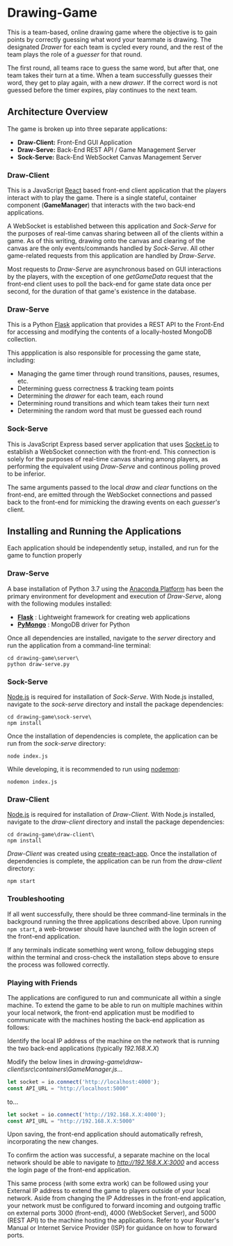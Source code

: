 # Drawing-Game

This is a team-based, online drawing game where the objective is to gain points by correctly guessing what word your teammate is drawing. The designated _Drawer_ for each team is cycled every round, and the rest of the team plays the role of a _guesser_ for that round.

The first round, all teams race to guess the same word, but after that, one team takes their turn at a time. When a team successfully guesses their word, they get to play again, with a new _drawer_. If the correct word is not guessed before the timer expires, play continues to the next team.

## Architecture Overview

The game is broken up into three separate applications:
* __Draw-Client:__ Front-End GUI Application
* __Draw-Serve:__ Back-End REST API / Game Management Server
* __Sock-Serve:__ Back-End WebSocket Canvas Management Server 

### Draw-Client

This is a JavaScript [React](https://reactjs.org/) based front-end client application that the players interact with to play the game. There is a single stateful, container component (__GameManager__) that interacts with the two back-end applications.

A WebSocket is established between this application and _Sock-Serve_ for the purposes of real-time canvas sharing between all of the clients within a game. As of this writing, drawing onto the canvas and clearing of the canvas are the only events/commands handled by _Sock-Serve_. All other game-related requests from this application are handled by _Draw-Serve_.

Most requests to _Draw-Serve_ are asynchronous based on GUI interactions by the players, with the exception of one _getGameData_ request that the front-end client uses to poll the back-end for game state data once per second, for the duration of that game's existence in the database.

### Draw-Serve

This is a Python [Flask](https://palletsprojects.com/p/flask/) application that provides a REST API to the Front-End for accessing and modifying the contents of a locally-hosted MongoDB collection.

This appplication is also responsible for processing the game state, including:
* Managing the game timer through round transitions, pauses, resumes, etc.
* Determining guess correctness & tracking team points
* Determining the _drawer_ for each team, each round
* Determining round transitions and which team takes their turn next
* Determining the random word that must be guessed each round


### Sock-Serve

This is JavaScript Express based server application that uses [Socket.io](https://socket.io/) to establish a WebSocket connection with the front-end. This connection is solely for the purposes of real-time canvas sharing among players, as performing the equivalent using _Draw-Serve_ and continous polling proved to be inferior.

The same arguments passed to the local _draw_ and _clear_ functions on the front-end, are emitted through the WebSocket connections and passed back to the front-end for mimicking the drawing events on each _guesser's_ client.

## Installing and Running the Applications

Each application should be independently setup, installed, and run for the game to function properly

### Draw-Serve

A base installation of Python 3.7 using the [Anaconda Platform](https://www.anaconda.com/) has been the primary environment for development and execution of _Draw-Serve_, along with the following modules installed:
* [__Flask__](https://palletsprojects.com/p/flask/) : Lightweight framework for creating web applications
* [__PyMongo__](https://pymongo.readthedocs.io/en/stable/) : MongoDB driver for Python

Once all dependencies are installed, navigate to the _server_ directory and run the application from a command-line terminal:

```
cd drawing-game\server\
python draw-serve.py
```

### Sock-Serve

[Node.js](https://nodejs.org/en/) is required for installation of _Sock-Serve_. With Node.js installed, navigate to the _sock-serve_ directory and install the package dependencies:

```
cd drawing-game\sock-serve\
npm install
```

Once the installation of dependencies is complete, the application can be run from the _sock-serve_ directory:

```
node index.js
```

While developing, it is recommended to run using [nodemon](https://nodemon.io/):

```
nodemon index.js
```

### Draw-Client

[Node.js](https://nodejs.org/en/) is required for installation of _Draw-Client_. With Node.js installed, navigate to the _draw-client_ directory and install the package dependencies:

```
cd drawing-game\draw-client\
npm install
```

_Draw-Client_ was created using [create-react-app](https://github.com/facebook/create-react-app). Once the installation of dependencies is complete, the application can be run from the _draw-client_ directory:

```
npm start
```

### Troubleshooting

If all went successfully, there should be three command-line terminals in the background running the three applications described above. Upon running `npm start`, a web-browser should have launched with the login screen of the front-end application.

If any terminals indicate something went wrong, follow debugging steps within the terminal and cross-check the installation steps above to ensure the process was followed correctly.

### Playing with Friends

The applications are configured to run and communicate all within a single machine. To extend the game to be able to run on multiple machines within your local network, the front-end application must be modified to communicate with the machines hosting the back-end application as follows:

Identify the local IP address of the machine on the network that is running the two back-end applications (typically _192.168.X.X_)

Modify the below lines in _drawing-game\draw-client\src\containers\GameManager.js_...

```javascript
let socket = io.connect('http://localhost:4000');
const API_URL = "http://localhost:5000"
```

to...

```javascript
let socket = io.connect('http://192.168.X.X:4000');
const API_URL = "http://192.168.X.X:5000"
```
Upon saving, the front-end application should automatically refresh, incorporating the new changes.

To confirm the action was successful, a separate machine on the local network should be able to navigate to _http://192.168.X.X:3000_ and access the login page of the front-end application.

This same process (with some extra work) can be followed using your External IP address to extend the game to players outside of your local network. Aside from changing the IP Addresses in the front-end application, your network must be configured to forward incoming and outgoing traffic on external ports 3000 (front-end), 4000 (WebSocket Server), and 5000 (REST API) to the machine hosting the applications. Refer to your Router's Manual or Internet Service Provider (ISP) for guidance on how to forward ports.